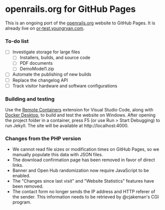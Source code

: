 # openrails.org for GitHub Pages

This is an ongoing port of the [openrails.org](http://openrails.org) website to 
GitHub Pages. It is already live on 
[or-test.youngryan.com](https://or-test.youngryan.com).

### To-do list

- [ ] Investigate storage for large files
  - [ ] Installers, builds, and source code
  - [ ] PDF documents
  - [ ] DemoModel1.zip
- [ ] Automate the publishing of new builds
- [ ] Replace the changelog API
- [ ] Track visitor hardware and software configurations

### Building and testing

Use the
[Remote Containers](https://marketplace.visualstudio.com/items?itemName=ms-vscode-remote.remote-containers)
extension for Visual Studio Code, along with
[Docker Desktop](https://www.docker.com/products/docker-desktop),
to build and test the website on Windows. After opening the project folder in a
container, press F5 (or use Run > Start Debugging) to run Jekyll. The site will
be available at http://localhost:4000.

### Changes from the PHP version

- We cannot read file sizes or modification times on GitHub Pages, so we 
  manually populate this data with JSON files.
- The download confirmation page has been removed in favor of direct links.
- Banner and Open Hub randomization now require JavaScript to be enabled.
- The "Changes since last visit" and "Website Statistics" features have been 
  removed.
- The contact form no longer sends the IP address and HTTP referer of the 
  sender. This information needs to be retrieved by @cjakeman's CGI program.
